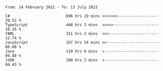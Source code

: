 <!-- [![Top Langs](https://github-readme-stats.vercel.app/api/top-langs/?username=thititongumpun&layout=compact&langs_count=7&theme=prussian)](https://github.com/thititongumpun)
[![Anurag's GitHub stats](https://github-readme-stats.vercel.app/api?username=thititongumpun&hide=stars&show_icons=true&theme=prussian)](https://github.com/thititongumpun) -->

<!--START_SECTION:waka-->

```text
From: 14 February 2021 - To: 13 July 2023

C#                         696 hrs 19 mins >>>>>>>------------------   28.52 %
TypeScript                 448 hrs 3 mins  >>>>>--------------------   18.35 %
YAML                       311 hrs 3 mins  >>>----------------------   12.74 %
JavaScript                 167 hrs 54 mins >>-----------------------   06.88 %
Java                       119 hrs 6 mins  >------------------------   04.88 %
JSON                       108 hrs 3 mins  >------------------------   04.43 %
```

<!--END_SECTION:waka-->
